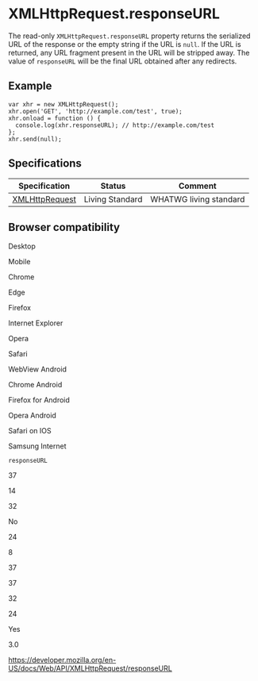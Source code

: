XMLHttpRequest.responseURL
==========================

The read-only `XMLHttpRequest.responseURL` property returns the serialized URL of the response or the empty string if the URL is `null`. If the URL is returned, any URL fragment present in the URL will be stripped away. The value of `responseURL` will be the final URL obtained after any redirects.

Example
-------

    var xhr = new XMLHttpRequest();
    xhr.open('GET', 'http://example.com/test', true);
    xhr.onload = function () {
      console.log(xhr.responseURL); // http://example.com/test
    };
    xhr.send(null);

Specifications
--------------

<table><thead><tr class="header"><th>Specification</th><th>Status</th><th>Comment</th></tr></thead><tbody><tr class="odd"><td><a href="https://xhr.spec.whatwg.org/#the-responseurl-attribute">XMLHttpRequest</a></td><td><span class="spec-living">Living Standard</span></td><td>WHATWG living standard</td></tr></tbody></table>

Browser compatibility
---------------------

Desktop

Mobile

Chrome

Edge

Firefox

Internet Explorer

Opera

Safari

WebView Android

Chrome Android

Firefox for Android

Opera Android

Safari on IOS

Samsung Internet

`responseURL`

37

14

32

No

24

8

37

37

32

24

Yes

3.0

<a href="https://developer.mozilla.org/en-US/docs/Web/API/XMLHttpRequest/responseURL" class="_attribution-link">https://developer.mozilla.org/en-US/docs/Web/API/XMLHttpRequest/responseURL</a>
